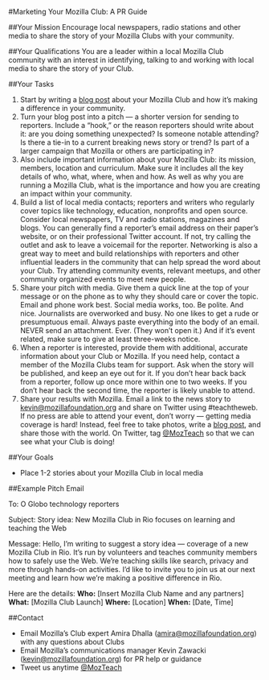 #Marketing Your Mozilla Club: A PR Guide

##Your Mission
Encourage local newspapers, radio stations and other media to share the story of your Mozilla Clubs with your community.

##Your Qualifications
You are a leader within a local Mozilla Club community with an interest in identifying, talking to and working with local media to share the story of your Club.

##Your Tasks
1. Start by writing a [blog post](http://mozilla.github.io/learning-networks/clubs/marketing-your-mozilla-club-writing-a-blog/) about your Mozilla Club and how it’s making a difference in your community. 
2. Turn your blog post into a pitch — a shorter version for sending to reporters. Include a “hook,” or the reason reporters should write about it: are you doing something unexpected? Is someone notable attending? Is there a tie-in to a current breaking news story or trend? Is part of a larger campaign that Mozilla or others are participating in?
3. Also include important information about your Mozilla Club: its mission, members, location and curriculum. Make sure it includes all the key details of who, what, where, when and how. As well as why you are running a Mozilla Club, what is the importance and how you are creating an impact within your community. 
4. Build a list of local media contacts; reporters and writers who regularly cover topics like technology, education, nonprofits and open source. Consider local newspapers, TV and radio stations, magazines and blogs. You can generally find a reporter’s email address on their paper’s website, or on their professional Twitter account. If not, try calling the outlet and ask to leave a voicemail for the reporter. Networking is also a great way to meet and build relationships with reporters and other influential leaders in the community that can help spread the word about your Club. Try attending community events, relevant meetups, and other community organized events to meet new people. 
5. Share your pitch with media. Give them a quick line at the top of your message or on the phone as to why they should care or cover the topic. Email and phone work best. Social media works, too. Be polite. And nice. Journalists are overworked and busy. No one likes to get a rude or presumptuous email. Always paste everything into the body of an email. NEVER send an attachment. Ever. (They won’t open it.)  And if it’s event related, make sure to give at least three-weeks notice. 
6. When a reporter is interested, provide them with additional, accurate information about your Club or Mozilla. If you need help, contact a member of the Mozilla Clubs team for support. Ask when the story will be published, and keep an eye out for it. If you don’t hear back back from a reporter, follow up once more within one to two weeks. If you don’t hear back the second time, the reporter is likely unable to attend. 
7. Share your results with Mozilla. Email a link to the news story to kevin@mozillafoundation.org and share on Twitter using #teachtheweb. If no press are able to attend your event, don’t worry — getting media coverage is hard! Instead, feel free to take photos, write a [blog post](http://mozilla.github.io/learning-networks/clubs/marketing-your-mozilla-club-writing-a-blog/), and share those with the world. On Twitter, tag [@MozTeach](https://twitter.com/MozTeach) so that we can see what your Club is doing!

##Your Goals
* Place 1-2 stories about your Mozilla Club in local media

##Example Pitch Email

To: O Globo technology reporters

Subject: Story idea: New Mozilla Club in Rio focuses on learning and teaching the Web

Message: Hello, I’m writing to suggest a story idea — coverage of a new Mozilla Club in Rio. It’s run by volunteers and teaches community members how to safely use the Web. We’re teaching skills like search, privacy and more through hands-on activities. I’d like to invite you to join us at our next meeting and learn how we’re making a positive difference in Rio.

Here are the details:
**Who:** [Insert Mozilla Club Name and any partners]
**What:** [Mozilla Club Launch]
**Where:** [Location]
**When:** [Date, Time] 

##Contact
* Email Mozilla’s Club expert Amira Dhalla (amira@mozillafoundation.org) with any questions about Clubs
* Email Mozilla’s communications manager Kevin Zawacki (kevin@mozillafoundation.org) for PR help or guidance 
* Tweet us anytime [@MozTeach](https://twitter.com/MozTeach)
